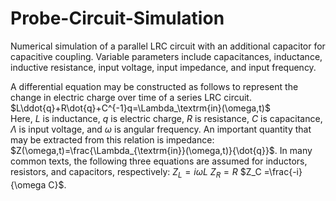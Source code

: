 # Probe-Circuit-Simulation
Numerical simulation of a parallel LRC circuit with an additional capacitor for capacitive coupling. Variable parameters include capacitances, inductance, inductive resistance, input voltage, input impedance, and input frequency.

A differential equation may be constructed as follows to represent the change in electric charge over time of a series LRC circuit. \
$L\ddot{q}+R\dot{q}+C^{-1}q=\Lambda_\textrm{in}(\omega,t)$ \
Here, $L$ is inductance, $q$ is electric charge, $R$ is resistance, $C$ is capacitance, $\Lambda$ is input voltage, and $\omega$ is angular frequency. An important quantity that may be extracted from this relation is impedance: \
$Z(\omega,t)=\frac{\Lambda_{\textrm{in}}(\omega,t)}{\dot{q}}$.
In many common texts, the following three equations are assumed for inductors, resistors, and capacitors, respectively:
$Z_L = i\omega L$
$Z_R = R$
$Z_C =\frac{-i}{\omega C}$.
